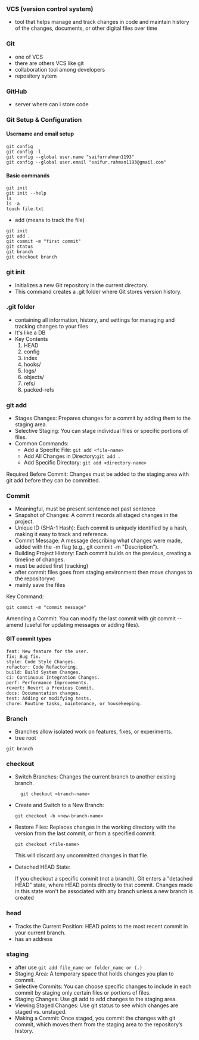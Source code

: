 ### VCS (version control system)
-  tool that helps manage and track changes in code and maintain history of the changes, documents, or other digital files over time

### Git
- one of VCS
- there are others VCS like git
- collaboration tool among developers
- repository sytem

### GitHub
- server where can i store code

### Git Setup & Configuration
#### Username and email setup

```
git config
git config -l
git config --global user.name "saifurrahman1193"
git config --global user.email "saifur.rahman1193@gmail.com"
```

#### Basic commands
```
git init
git init --help
ls 
ls -a
touch file.txt

```

- add (means to track the file)

```
git init
git add .
git commit -m "first commit"
git status
git branch
git checkout branch
```



### git init
  - Initializes a new Git repository in the current directory. 
  - This command creates a .git folder where Git stores version history.


### .git folder
  - containing all information, history, and settings for managing and tracking changes to your files
  - It's like a DB
  - Key Contents
    1. HEAD
    2. config
    3. index
    4. hooks/
    5. logs/
    6. objects/
    7. refs/
    8. packed-refs

### git add
- Stages Changes: Prepares changes for a commit by adding them to the staging area.
- Selective Staging: You can stage individual files or specific portions of files.
- Common Commands:
  - Add a Specific File: ```git add <file-name>```
  - Add All Changes in Directory:```git add .```
  - Add Specific Directory: ```git add <directory-name>```

Required Before Commit: Changes must be added to the staging area with git add before they can be committed.


### Commit
- Meaningful, must be present sentence not past sentence
- Snapshot of Changes: A commit records all staged changes in the project.
- Unique ID (SHA-1 Hash): Each commit is uniquely identified by a hash, making it easy to track and reference.
- Commit Message: A message describing what changes were made, added with the -m flag (e.g., git commit -m "Description").
- Building Project History: Each commit builds on the previous, creating a timeline of changes.
- must be added first (tracking)
- after commit files goes from staging environment then move changes  to the repositoryvc
- mainly save the files

Key Command:

```
git commit -m "commit message"
```
Amending a Commit: You can modify the last commit with git commit --amend (useful for updating messages or adding files).


#### GIT commit types
```
feat: New feature for the user.
fix: Bug fix.
style: Code Style Changes.
refactor: Code Refactoring.
build: Build System Changes.
ci: Continuous Integration Changes.
perf: Performance Improvements.
revert: Revert a Previous Commit.
docs: Documentation changes.
test: Adding or modifying tests.
chore: Routine tasks, maintenance, or housekeeping.
```



### Branch
- Branches allow isolated work on features, fixes, or experiments.
- tree root
```
git branch

```

### checkout

- Switch Branches: Changes the current branch to another existing branch.
  ```
    git checkout <branch-name>
  ```
- Create and Switch to a New Branch:
    ```
    git checkout -b <new-branch-name>
    ```

- Restore Files: Replaces changes in the working directory with the version from the last commit, or from a specified commit.
    ```
    git checkout <file-name>
    ```

    This will discard any uncommitted changes in that file.

- Detached HEAD State:

    If you checkout a specific commit (not a branch), Git enters a "detached HEAD" state, where HEAD points directly to that commit. Changes made in this state won't be associated with any branch unless a new branch is created

### head
- Tracks the Current Position: HEAD points to the most recent commit in your current branch.
- has an address

### staging
- after use ```git add file_name or folder_name or (.)```
- Staging Area: A temporary space that holds changes you plan to commit.
- Selective Commits: You can choose specific changes to include in each commit by staging only certain files or portions of files.
- Staging Changes: Use git add to add changes to the staging area.
- Viewing Staged Changes: Use git status to see which changes are staged vs. unstaged.
- Making a Commit: Once staged, you commit the changes with git commit, which moves them from the staging area to the repository’s history.

